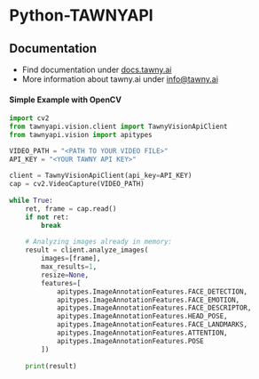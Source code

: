 # Python-TAWNYAPI

## Documentation

- Find documentation under [docs.tawny.ai](https://docs.tawny.ai/api/pythonsdk.html#installation)
- More information about tawny.ai under [info@tawny.ai](mailto:info@tawny.ai)


#### Simple Example with OpenCV

```python
import cv2
from tawnyapi.vision.client import TawnyVisionApiClient
from tawnyapi.vision import apitypes

VIDEO_PATH = "<PATH TO YOUR VIDEO FILE>"
API_KEY = "<YOUR TAWNY API KEY>"
 
client = TawnyVisionApiClient(api_key=API_KEY)
cap = cv2.VideoCapture(VIDEO_PATH)
 
while True: 
    ret, frame = cap.read()
    if not ret:
        break
 
    # Analyzing images already in memory:
    result = client.analyze_images(
        images=[frame],
        max_results=1,
        resize=None,
        features=[
            apitypes.ImageAnnotationFeatures.FACE_DETECTION,
            apitypes.ImageAnnotationFeatures.FACE_EMOTION,
            apitypes.ImageAnnotationFeatures.FACE_DESCRIPTOR,
            apitypes.ImageAnnotationFeatures.HEAD_POSE,
            apitypes.ImageAnnotationFeatures.FACE_LANDMARKS,
            apitypes.ImageAnnotationFeatures.ATTENTION,
            apitypes.ImageAnnotationFeatures.POSE
        ])
 
    print(result)
```
